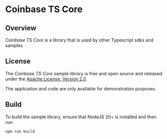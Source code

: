 # Coinbase TS Core

## Overview

_Coinbase TS Core_ is a library that is used by other Typescript sdks and samples

## License

The _Coinbase TS Core_ sample library is free and open source and released under the [Apache License, Version 2.0](LICENSE).

The application and code are only available for demonstration purposes.

## Build

To build the sample library, ensure that NodeJS 20+ is installed and then run:

```bash
npm run build
```

